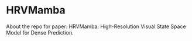 # HRVMamba
About the  repo for paper: HRVMamba: High-Resolution Visual State Space Model for Dense Prediction.
